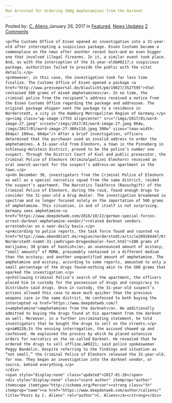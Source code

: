 ```yaml
---
Man Arrested for Ordering 500g Amphetamines from the Darknet
---
```

<article class="post-listing post-17748 post type-post status-publish format-standard has-post-thumbnail hentry 
    <div class="post-inner">
        <span>Posted by: <a href="https://www.deepdotweb.com/author/caliens/" title="">C. Aliens </a></span>
    <span>January 26, 2017</span>
    <span>in <a href="https://www.deepdotweb.com/category/deepdot-news/" rel="category tag">Featured</a>, <a href="https://www.deepdotweb.com/category/news-updates/" rel="category tag">News Updates</a></span>
    <span><a href="https://www.deepdotweb.com/2017/01/26/man-arrested-ordering-500g-amphetamines-darknet/#comments">2 Comments</a></span>
    </p>
    <div class="clear"></div>
    
    <p>The Customs Office of Essen opened an investigation into a 31-year-old after intercepting a suspicious package. Essen Customs became a commonplace on the news after another recent bust—and an even bigger one that involved illegal firearms. In it, a similar event took place. And, as with the interception of the 31-year-old&#8217;s suspicious package, authorities failed to provide the public with the vital details.</p>
    <p>However, in this case, the investigation took far less time finalize. The Customs Office of Essen opened a package <a href="http://www.presseportal.de/blaulicht/pm/19027/3527595">that contained 500 grams of mixed amphetamines</a>. In no time, the criminal police from the recipient’s address received a notice from the Essen Customs Office regarding the package and addressee. The original package shipper sent the package to a residence in Norderstedt, a city in the Hamburg Metropolitan Region of Germany.</p>
    <p><img class="wp-image-17755 aligncenter" src="/imgs/2017/01/word-image-27.jpeg" srcset="/imgs/2017/01/word-image-27.jpeg 864w, /imgs/2017/01/word-image-27-300x118.jpeg 300w" sizes="(max-width: 864px) 100vw, 864px"/> After a brief investigation, officers determined that the purchaser used an invalid address to order the amphetamines. A 31-year-old from Elmshorn, a town in the Pinneberg in Schleswig-Holstein district, proved to be the police’s number one suspect. Through the District Court of Kiel and public prosecutor, the Criminal Police of Elmshorn (Kriminalpolizei Elmshorn) received an oral search warrant for the suspect’s address—an apartment in the town.</p>
    <p>On December 30, investigators from the Criminal Police of Elmshorn as well as a special narcotics squad from the same district, raided the suspect’s apartment. The Narcotics Taskforce (Rauschgift) of the Criminal Police of Elmshorn, during the raid, found enough drugs to consider the 31-year-old a drug dealer. The investigation broadened in spectrum and no longer focused solely on the importation of 500 grams of amphetamine. This situation, in and of itself is not surprising. Germany sees amphetamine-<a href="https://www.deepdotweb.com/2016/10/22/german-special-forces-arrest-darknet-amphetamine-vendor/">related darknet vendors arrested</a> on a near-daily basis.</p>
    <p>According to police reports, the task force found and counted <a href="https://www.abendblatt.de/region/norderstedt/article209184447/Kripo-Norderstedt-nimmt-31-jaehrigen-Drogendealer-fest.html">280 grams of marijuana; 30 grams of hashish</a>; an unannounced amount of ecstasy; “small amounts” of MDMA, presumably contained in a different medium than the ecstasy; and another unquantified amount of amphetamine. The amphetamine and ecstasy, according to some reports, amounted to only a small percentage of the drugs found—nothing akin to the 500 grams that sparked the investigation.</p>
    <p>Following Criminal Police’s search of the apartment, the officers placed him in custody for the possession of drugs and conspiracy to distribute said drugs. Once in custody, the 31-year-old suspect’s actions allowed this case to move much quicker than the previous weapons case in the same district. He confessed to both buying the intercepted <a href="https://www.deepdotweb.com/?s=amphetamine">amphetamines from the darknet</a>. He additionally admitted to buying the drugs found at his apartment from the darknet as well. Moreover, in a further incriminating statement, he told investigators that he bought the drugs to sell on the streets.</p>
    <p>&#8220;In the ensuing interrogation, the accused showed up and confessed. He explained the process by which he placed extensive orders for narcotics on the so-called Darknet. He revealed that he ordered the drugs to sell offline,&#8221; said police spokeswoman Peggy Bandelin. Despite referring to the findings and situation as “not small,” the Criminal Police of Elmshorn released the 31-year-old, for now. They began an investigation into the darknet vendor, or source, behind everything.</p>
    </div>
    <span style="display:none" class="updated">2017-01-26</span>
    <div style="display:none" class="vcard author" itemprop="author" itemscope itemtype="http://schema.org/Person"><strong class="fn" itemprop="name"><a href="https://www.deepdotweb.com/author/caliens/" title="Posts by C. Aliens" rel="author">C. Aliens</a></strong></div>
    
